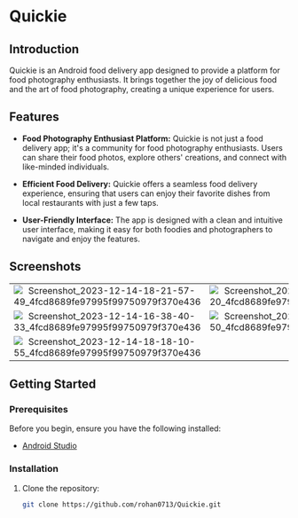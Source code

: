 # Quickie

## Introduction

Quickie is an Android food delivery app designed to provide a platform for food photography enthusiasts. It brings together the joy of delicious food and the art of food photography, creating a unique experience for users.

## Features

- **Food Photography Enthusiast Platform:** Quickie is not just a food delivery app; it's a community for food photography enthusiasts. Users can share their food photos, explore others' creations, and connect with like-minded individuals.

- **Efficient Food Delivery:** Quickie offers a seamless food delivery experience, ensuring that users can enjoy their favorite dishes from local restaurants with just a few taps.

- **User-Friendly Interface:** The app is designed with a clean and intuitive user interface, making it easy for both foodies and photographers to navigate and enjoy the features.

## Screenshots

|||||
|:----------------------------------------:|:-----------------------------------------:|:-----------------------------------------:|:-----------------------------------------:|
| ![Screenshot_2023-12-14-18-21-57-49_4fcd8689fe97995f99750979f370e436](https://github.com/rohan0713/Quickie/assets/43573988/fa90d472-c043-4c78-aabe-a9bf6f43b3d5) | ![Screenshot_2023-12-14-16-33-35-20_4fcd8689fe97995f99750979f370e436](https://github.com/rohan0713/Quickie/assets/43573988/00600d05-d7e9-4bab-b785-b9fde02341df) | ![Screenshot_2023-12-14-16-39-55-37_4fcd8689fe97995f99750979f370e436](https://github.com/rohan0713/Quickie/assets/43573988/0d2f79c9-9280-4cf8-b168-3cdb03a60439) | ![Screenshot_2023-12-14-16-31-43-32_4fcd8689fe97995f99750979f370e436](https://github.com/rohan0713/Quickie/assets/43573988/e8873c09-7533-49e0-abcb-898cf97fec03) |
| ![Screenshot_2023-12-14-16-38-40-33_4fcd8689fe97995f99750979f370e436](https://github.com/rohan0713/Quickie/assets/43573988/b52dcab2-b7df-4a9e-bc14-a28e4865beb2) | ![Screenshot_2023-12-14-16-32-05-50_4fcd8689fe97995f99750979f370e436](https://github.com/rohan0713/Quickie/assets/43573988/aa933dae-d074-4d5b-9d8e-47163cc9afe9) | ![Screenshot_2023-12-14-16-38-57-18_4fcd8689fe97995f99750979f370e436](https://github.com/rohan0713/Quickie/assets/43573988/cc8b2f31-65ec-421c-b599-8dbed8667af5) | ![Screenshot_2023-12-14-16-39-04-78_4fcd8689fe97995f99750979f370e436](https://github.com/rohan0713/Quickie/assets/43573988/77435c4f-3df3-4c09-ad29-0daa1aeee073) |
| ![Screenshot_2023-12-14-18-18-10-55_4fcd8689fe97995f99750979f370e436](https://github.com/rohan0713/Quickie/assets/43573988/82e8ae48-d646-4f1b-95c4-e02744b30928) |







## Getting Started

### Prerequisites

Before you begin, ensure you have the following installed:

- [Android Studio](https://developer.android.com/studio)

### Installation

1. Clone the repository:

   ```bash
   git clone https://github.com/rohan0713/Quickie.git
